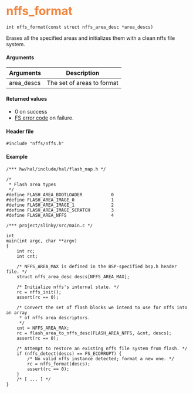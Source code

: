 ## <font color="F2853F" style="font-size:24pt">nffs\_format</font>

```no-highlight
int nffs_format(const struct nffs_area_desc *area_descs)
```

Erases all the specified areas and initializes them with a clean nffs file system.

#### Arguments

| Arguments     | Description                   |
|---------------|-------------------------------|
| area\_descs   | The set of areas to format    |

#### Returned values

* 0 on success
* [FS error code](../fs/fs_return_codes.md) on failure.

#### Header file

```no-highlight
#include "nffs/nffs.h"
```

#### Example

```no-highlight
/*** hw/hal/include/hal/flash_map.h */

/*
 * Flash area types
 */
#define FLASH_AREA_BOOTLOADER           0
#define FLASH_AREA_IMAGE_0              1
#define FLASH_AREA_IMAGE_1              2
#define FLASH_AREA_IMAGE_SCRATCH        3
#define FLASH_AREA_NFFS                 4
```

```no-highlight
/*** project/slinky/src/main.c */

int
main(int argc, char **argv)
{
    int rc;
    int cnt;

    /* NFFS_AREA_MAX is defined in the BSP-specified bsp.h header file. */
    struct nffs_area_desc descs[NFFS_AREA_MAX];

    /* Initialize nffs's internal state. */
    rc = nffs_init();
    assert(rc == 0);

    /* Convert the set of flash blocks we intend to use for nffs into an array
     * of nffs area descriptors.
     */
    cnt = NFFS_AREA_MAX;
    rc = flash_area_to_nffs_desc(FLASH_AREA_NFFS, &cnt, descs);
    assert(rc == 0);

    /* Attempt to restore an existing nffs file system from flash. */
    if (nffs_detect(descs) == FS_ECORRUPT) {
        /* No valid nffs instance detected; format a new one. */
        rc = nffs_format(descs);
        assert(rc == 0);
    }
    /* [ ... ] */
}
```

